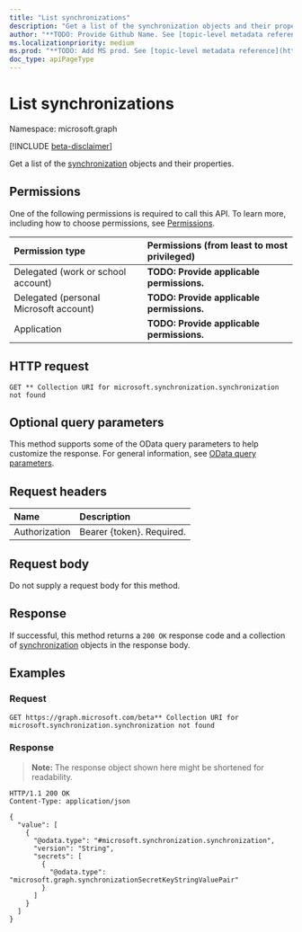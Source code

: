 ```yaml
---
title: "List synchronizations"
description: "Get a list of the synchronization objects and their properties."
author: "**TODO: Provide Github Name. See [topic-level metadata reference](https://msgo.azurewebsites.net/add/document/guidelines/metadata.html#topic-level-metadata)**"
ms.localizationpriority: medium
ms.prod: "**TODO: Add MS prod. See [topic-level metadata reference](https://msgo.azurewebsites.net/add/document/guidelines/metadata.html#topic-level-metadata)**"
doc_type: apiPageType
---
```


# List synchronizations
Namespace: microsoft.graph

[!INCLUDE [beta-disclaimer](../../includes/beta-disclaimer.md)]

Get a list of the [synchronization](../resources/synchronization.md) objects and their properties.

## Permissions
One of the following permissions is required to call this API. To learn more, including how to choose permissions, see [Permissions](/graph/permissions-reference).

|Permission type|Permissions (from least to most privileged)|
|:---|:---|
|Delegated (work or school account)|**TODO: Provide applicable permissions.**|
|Delegated (personal Microsoft account)|**TODO: Provide applicable permissions.**|
|Application|**TODO: Provide applicable permissions.**|

## HTTP request

<!-- {
  "blockType": "ignored"
}
-->
``` http
GET ** Collection URI for microsoft.synchronization.synchronization not found
```

## Optional query parameters
This method supports some of the OData query parameters to help customize the response. For general information, see [OData query parameters](/graph/query-parameters).

## Request headers
|Name|Description|
|:---|:---|
|Authorization|Bearer {token}. Required.|

## Request body
Do not supply a request body for this method.

## Response

If successful, this method returns a `200 OK` response code and a collection of [synchronization](../resources/synchronization.md) objects in the response body.

## Examples

### Request
<!-- {
  "blockType": "request",
  "name": "list_synchronization"
}
-->
``` http
GET https://graph.microsoft.com/beta** Collection URI for microsoft.synchronization.synchronization not found
```


### Response
>**Note:** The response object shown here might be shortened for readability.
<!-- {
  "blockType": "response",
  "truncated": true,
  "@odata.type": "Collection(microsoft.synchronization.synchronization)"
}
-->
``` http
HTTP/1.1 200 OK
Content-Type: application/json

{
  "value": [
    {
      "@odata.type": "#microsoft.synchronization.synchronization",
      "version": "String",
      "secrets": [
        {
          "@odata.type": "microsoft.graph.synchronizationSecretKeyStringValuePair"
        }
      ]
    }
  ]
}
```

